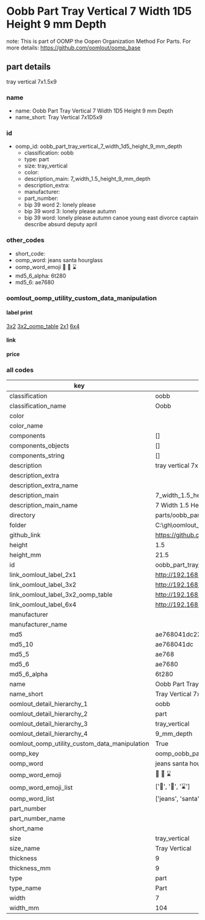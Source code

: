 # Oobb Part Tray Vertical 7 Width 1D5 Height 9 mm Depth  

note: This is part of OOMP the Oopen Organization Method For Parts. For more details: https://github.com/oomlout/oomp_base

##  part details
  



tray vertical 7x1.5x9



### name
* name: Oobb Part Tray Vertical 7 Width 1D5 Height 9 mm Depth
* name_short: Tray Vertical 7x1D5x9 
### id
* oomp_id: oobb_part_tray_vertical_7_width_1d5_height_9_mm_depth
  * classification: oobb
  * type: part
  * size: tray_vertical
  * color: 
  * description_main: 7_width_1.5_height_9_mm_depth
  * description_extra: 
  * manufacturer: 
  * part_number: 
  * bip 39 word 2: lonely please
  * bip 39 word 3: lonely please autumn
  * bip 39 word: lonely please autumn canoe young east divorce captain describe absurd deputy april

### other_codes
* short_code: 
* oomp_word: jeans santa hourglass
* oomp_word_emoji :jeans: :santa: :hourglass:
* md5_6_alpha: 6t280
* md5_6: ae7680






### oomlout_oomp_utility_custom_data_manipulation
#### label print
[3x2](http://192.168.1.245:1112/?label=oomp%206t280)
[3x2_oomp_table](http://192.168.1.108:1112/?label=oomp%206t280)
[2x1](http://192.168.1.242:1112/?label=oomp%206t280)
[6x4](http://192.168.1.55:1112/?label=oomp%206t280)    

#### link

                              

#### price







### all codes 
| key | value |  
| --- | --- |  
| classification | oobb |  
| classification_name | Oobb |  
| color |  |  
| color_name |  |  
| components | [] |  
| components_objects | [] |  
| components_string | [] |  
| description | tray vertical 7x1.5x9 |  
| description_extra |  |  
| description_extra_name |  |  
| description_main | 7_width_1.5_height_9_mm_depth |  
| description_main_name | 7 Width 1.5 Height 9 mm Depth |  
| directory | parts/oobb_part_tray_vertical_7_width_1d5_height_9_mm_depth |  
| folder | C:\gh\oomlout_oobb_version_4_generated_parts\parts\oobb_part_tray_vertical_7_width_1d5_height_9_mm_depth |  
| github_link | https://github.com/oomlout/oomlout_oomp_part_src/tree/main/parts/oobb_part_tray_vertical_7_width_1d5_height_9_mm_depth |  
| height | 1.5 |  
| height_mm | 21.5 |  
| id | oobb_part_tray_vertical_7_width_1d5_height_9_mm_depth |  
| link_oomlout_label_2x1 | http://192.168.1.242:1112/?label=oomp%206t280 |  
| link_oomlout_label_3x2 | http://192.168.1.245:1112/?label=oomp%206t280 |  
| link_oomlout_label_3x2_oomp_table | http://192.168.1.108:1112/?label=oomp%206t280 |  
| link_oomlout_label_6x4 | http://192.168.1.55:1112/?label=oomp%206t280 |  
| manufacturer |  |  
| manufacturer_name |  |  
| md5 | ae768041dc22280116ffa2181f699c1d |  
| md5_10 | ae768041dc |  
| md5_5 | ae768 |  
| md5_6 | ae7680 |  
| md5_6_alpha | 6t280 |  
| name | Oobb Part Tray Vertical 7 Width 1D5 Height 9 mm Depth |  
| name_short | Tray Vertical 7x1D5x9  |  
| oomlout_detail_hierarchy_1 | oobb |  
| oomlout_detail_hierarchy_2 | part |  
| oomlout_detail_hierarchy_3 | tray_vertical |  
| oomlout_detail_hierarchy_4 | 9_mm_depth |  
| oomlout_oomp_utility_custom_data_manipulation | True |  
| oomp_key | oomp_oobb_part_tray_vertical_7_width_1d5_height_9_mm_depth |  
| oomp_word | jeans santa hourglass |  
| oomp_word_emoji | :jeans: :santa: :hourglass: |  
| oomp_word_emoji_list | [':jeans:', ':santa:', ':hourglass:'] |  
| oomp_word_list | ['jeans', 'santa', 'hourglass'] |  
| part_number |  |  
| part_number_name |  |  
| short_name |  |  
| size | tray_vertical |  
| size_name | Tray Vertical |  
| thickness | 9 |  
| thickness_mm | 9 |  
| type | part |  
| type_name | Part |  
| width | 7 |  
| width_mm | 104 |  
